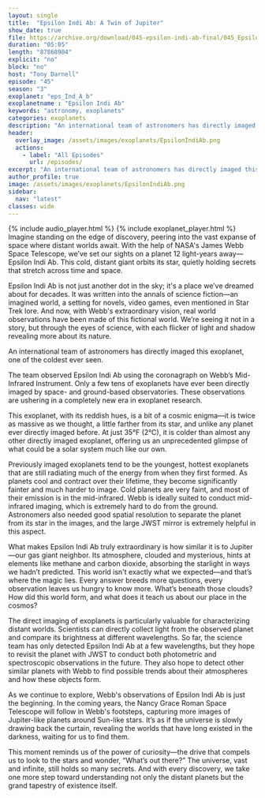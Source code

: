 ```yaml
---
layout: single
title:  "Epsilon Indi Ab: A Twin of Jupiter"
show_date: true
file: https://archive.org/download/045-epsilon-indi-ab-final/045_EpsilonIndiAb_final.wav
duration: "05:05"
length: "87868904"
explicit: "no"
block: "no"
host: "Tony Darnell"
episode: "45"
season: "3"
exoplanet: "eps_Ind_A_b"
exoplanetname : "Epsilon Indi Ab"
keywords: "astronomy, exoplanets"
categories: exoplanets
description: "An international team of astronomers has directly imaged this exoplanet, one of the coldest ever seen.  The team observed Epsilon Indi Ab using the coronagraph on Webb’s Mid-Infrared Instrument. Only a few tens of exoplanets have ever been directly imaged by space- and ground-based observatories.  These observations are ushering in a completely new era in exoplanet research."
header:
  overlay_image: /assets/images/exoplanets/EpsilonIndiAb.png
  actions:
    - label: "All Episodes"
      url: /episodes/
excerpt: "An international team of astronomers has directly imaged this exoplanet, one of the coldest ever seen.  The team observed Epsilon Indi Ab using the coronagraph on Webb’s Mid-Infrared Instrument. Only a few tens of exoplanets have ever been directly imaged by space- and ground-based observatories.  These observations are ushering in a completely new era in exoplanet research."
author_profile: true
image: /assets/images/exoplanets/EpsilonIndiAb.png
sidebar: 
  nav: "latest"
classes: wide
---
```


{% include audio_player.html %} 
{% include exoplanet_player.html %} 
Imagine standing on the edge of discovery, peering into the vast expanse of space where distant worlds await. With the help of NASA's James Webb Space Telescope, we’ve set our sights on a planet 12 light-years away—Epsilon Indi Ab. This cold, distant giant orbits its star, quietly holding secrets that stretch across time and space.

Epsilon Indi Ab is not just another dot in the sky; it's a place we’ve dreamed about for decades. It was written into the annals of science fiction—an imagined world, a setting for novels, video games, even mentioned in Star Trek lore. And now, with Webb's extraordinary vision, real world observations have been made of this fictional world. We’re seeing it not in a story, but through the eyes of science, with each flicker of light and shadow revealing more about its nature.

An international team of astronomers has directly imaged this exoplanet, one of the coldest ever seen.

The team observed Epsilon Indi Ab using the coronagraph on Webb’s Mid-Infrared Instrument. Only a few tens of exoplanets have ever been directly imaged by space- and ground-based observatories.  These observations are ushering in a completely new era in exoplanet research.

This exoplanet, with its reddish hues, is a bit of a cosmic enigma—it is twice as massive as we thought, a little farther from its star, and unlike any planet ever directly imaged before. At just 35°F (2°C), it is colder than almost any other directly imaged exoplanet, offering us an unprecedented glimpse of what could be a solar system much like our own.

Previously imaged exoplanets tend to be the youngest, hottest exoplanets that are still radiating much of the energy from when they first formed. As planets cool and contract over their lifetime, they become significantly fainter and much harder to image.
Cold planets are very faint, and most of their emission is in the mid-infrared. Webb is ideally suited to conduct mid-infrared imaging, which is extremely hard to do from the ground. Astronomers also needed good spatial resolution to separate the planet from its star in the images, and the large JWST mirror is extremely helpful in this aspect.

What makes Epsilon Indi Ab truly extraordinary is how similar it is to Jupiter—our gas giant neighbor. Its atmosphere, clouded and mysterious, hints at elements like methane and carbon dioxide, absorbing the starlight in ways we hadn’t predicted. This world isn't exactly what we expected—and that’s where the magic lies. Every answer breeds more questions, every observation leaves us hungry to know more. What’s beneath those clouds? How did this world form, and what does it teach us about our place in the cosmos?

The direct imaging of exoplanets is particularly valuable for characterizing distant worlds. Scientists can directly collect light from the observed planet and compare its brightness at different wavelengths. So far, the science team has only detected Epsilon Indi Ab at a few wavelengths, but they hope to revisit the planet with JWST to conduct both photometric and spectroscopic observations in the future. They also hope to detect other similar planets with Webb to find possible trends about their atmospheres and how these objects form.

As we continue to explore, Webb's observations of Epsilon Indi Ab is just the beginning. In the coming years, the Nancy Grace Roman Space Telescope will follow in Webb's footsteps, capturing more images of Jupiter-like planets around Sun-like stars. It’s as if the universe is slowly drawing back the curtain, revealing the worlds that have long existed in the darkness, waiting for us to find them.

This moment reminds us of the power of curiosity—the drive that compels us to look to the stars and wonder, “What’s out there?” The universe, vast and infinite, still holds so many secrets. And with every discovery, we take one more step toward understanding not only the distant planets but the grand tapestry of existence itself.
